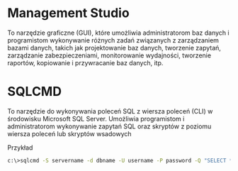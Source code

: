 # Management Studio

To narzędzie graficzne (GUI), które umożliwia administratorom baz danych i programistom wykonywanie różnych zadań związanych z zarządzaniem bazami danych, takich jak projektowanie baz danych, tworzenie zapytań, zarządzanie zabezpieczeniami, monitorowanie wydajności, tworzenie raportów, kopiowanie i przywracanie baz danych, itp.

# SQLCMD

To narzędzie do wykonywania poleceń SQL z wiersza poleceń (CLI) w środowisku Microsoft SQL Server. Umożliwia programistom i administratorom wykonywanie zapytań SQL oraz skryptów z poziomu wiersza poleceń lub skryptów wsadowych

Przykład
```bash
c:\>sqlcmd -S servername -d dbname -U username -P password -Q "SELECT * FROM customer"
```



